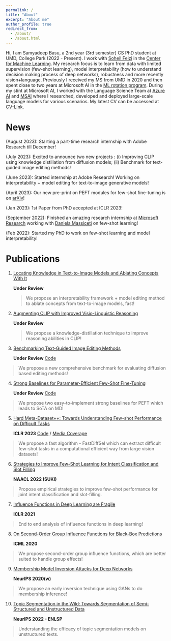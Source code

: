 ```yaml
---
permalink: /
title: "About"
excerpt: "About me"
author_profile: true
redirect_from: 
  - /about/
  - /about.html
---
```


Hi, I am Samyadeep Basu, a 2nd year (3rd semester) CS PhD student at UMD, College Park (2022 - Present). I work with [Soheil Feizi](https://www.cs.umd.edu/~sfeizi/) in the [Center for Machine Learning](https://ml.umd.edu/). My research focus is to learn from data with limited supervision (few-shot learning), model interpretability (how to understand decision making process of deep networks), robustness and more recently vision+language. Previously I received my MS from UMD in 2020 and then spent close to two years at Microsoft AI in the [ML rotation program](https://www.microsoftnewengland.com/maidap/). During my stint at Microsoft AI, I worked with the Language Science Team at [Azure AI](https://www.microsoft.com/en-us/research/group/cognitive-services-research/knowledge-and-language/) and [MSAI](https://www.microsoft.com/en-us/research/group/artificial-intelligence-research-munich/) where I researched, developed and deployed large-scale language models for various scenarios. My latest CV can be accessed at [CV-Link](https://drive.google.com/file/d/14a3zZ0QdHZ_rDM7zNZuwaqfO1u7iu9hG/view?usp=share_link).

News 
======
 (August 2023): Starting a part-time research internship with Adobe Research till December! 
 
 (July 2023): Excited to announce two new projects : (i) Improving CLIP using knowledge distillation from diffusion models; (ii) Benchmark for text-guided  image editing methods! 
 
 (June 2023): Started internship at Adobe Research! Working on interpretability + model editing for text-to-image generative models!
 
 (April 2023): Our new pre-print on PEFT modules for few-shot fine-tuning is on [arXiv](https://arxiv.org/abs/2304.01917)!
 
 (Jan 2023): 1st Paper from PhD accepted at ICLR 2023!
 
 (September 2022): Finished an amazing research internship at [Microsoft Research](https://www.microsoft.com/en-us/research/) working with [Daniela Massiceti](https://www.microsoft.com/en-us/research/people/dmassiceti/) on few-shot learning!
 
 (Feb 2022): Started my PhD to work on few-shot learning and model interpretability!

Publications
======
1. [Locating Knowledge in Text-to-Image Models and Ablating Concepts With It](https://samyadeepbasu.github.io)
   
   **Under Review**
   > We propose an interpretability framework + model editing method to ablate concepts from text-to-image models, fast!
   
3. [Augmenting CLIP with Improved Visio-Linguistic Reasoning](https://arxiv.org/abs/2307.09233)

   **Under Review**
   > We propose a knowledge-distillation technique to improve reasoning abilities in CLIP!
     
4. [Benchmarking Text-Guided Image Editing Methods](https://samyadeepbasu.github.io)
 
   **Under Review** [Code](https://samyadeepbasu.github.io)
  > We propose a new comprehensive benchmark for evaluating diffusion based editing methods!
    
4. [Strong Baselines for Parameter-Efficient Few-Shot Fine-Tuning](https://arxiv.org/abs/2304.01917) 

   **Under Review** [Code](https://github.com/Samyadeep/)
  > We propose two easy-to-implement strong baselines for PEFT which leads to SoTA on MD!
5. [Hard Meta-Dataset++: Towards Understanding Few-shot Performance on Difficult Tasks](https://openreview.net/pdf?id=wq0luyH3m4) 

   **ICLR 2023** [Code](https://github.com/Samyadeep/HardMD) / [Media Coverage](https://www.microsoft.com/en-us/research/blog/frontiers-of-multimodal-learning-a-responsible-ai-approach/)
  > We propose a fast algorithm - FastDiffSel which can extract difficult few-shot tasks in a computational efficient way from large vision datasets!
6. [Strategies to Improve Few-Shot Learning for Intent Classification and Slot Filling](https://arxiv.org/abs/2109.08754) 

   **NAACL 2022 (SUKI)**
  > Propose empirical strategies to improve few-shot performance for joint intent classification and slot-filling.
7. [Influence Functions in Deep Learning are Fragile](https://arxiv.org/abs/2006.14651) 
    
    **ICLR 2021**
  > End to end analysis of influence functions in deep learning!
8. [On Second-Order Group Influence Functions for Black-Box Predictions](http://proceedings.mlr.press/v119/basu20b.html) 

   **ICML 2020**
  > We propose second-order group influence functions, which are better suited to handle group effects!
9. [Membership Model Inversion Attacks for Deep Networks](https://arxiv.org/abs/1910.04257)
  
   **NeurIPS 2020(w)**
  > We propose an early inversion technique using GANs to do membership inference!
10. [Topic Segmentation in the Wild: Towards Segmentation of Semi-Structured and Unstructured Data](https://neurips2022-enlsp.github.io/) 

     **NeurIPS 2022 - ENLSP**
  > Understanding the efficacy of topic segmentation models on unstructured texts.

